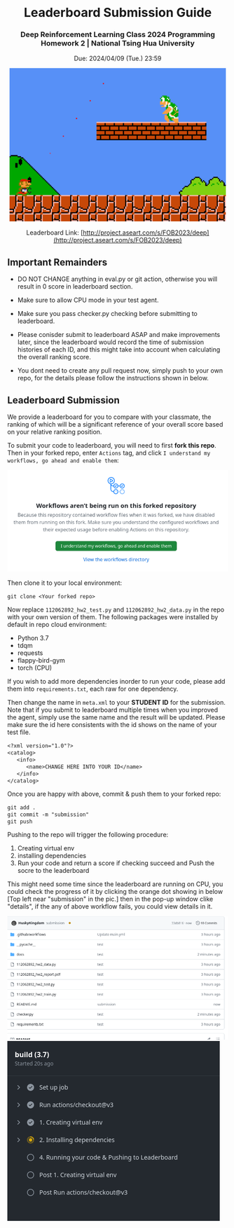 <br />
<div align="center" id="readme-top">
  
  <h1 align="center">Leaderboard Submission Guide</h1>
  <h3 align="center">Deep Reinforcement Learning Class 2024 Programming Homework 2 | National Tsing Hua University</h3>

Due: 2024/04/09 (Tue.) 23:59

  <p align="center" >



<img src="docs/mario.gif" height=350>

Leaderboard Link: [http://project.aseart.com/s/FOB2023/deep](http://project.aseart.com/s/FOB2023/deep)

</div>



## Important Remainders

- DO NOT CHANGE anything in eval.py or git action, otherwise you will result in 0 score in leaderboard section.

- Make sure to allow CPU mode in your test agent.

- Make sure you pass checker.py checking before submitting to leaderboard.

- Please conisder submit to leaderboard ASAP and make improvements later, since the leaderboard would record the time of submission histories of each ID, and this might take into account when calculating the overall ranking score.

- You dont need to create any pull request now, simply push to your own repo, for the details please follow the instructions shown in below.



## Leaderboard Submission

We provide a leaderboard for you to compare with your classmate, the ranking of which will be a significant reference of your overall score based on your relative ranking position.  

To submit your code to leaderboard, you will need to first **fork this repo**. Then in your forked repo, enter `Actions` tag, and click `I understand my workflows, go ahead and enable them`:

<img src="docs/action.png">


Then clone it to your local environment:

```
git clone <Your forked repo> 
```

Now replace `112062892_hw2_test.py` and `112062892_hw2_data.py` in the repo with your own version of them. The following packages were installed by default in repo cloud environment:

- Python 3.7
- tdqm
- requests
- flappy-bird-gym 
- torch (CPU)

If you wish to add more dependencies inorder to run your code, please add them into `requirements.txt`, each raw for one dependency.

Then change the name in `meta.xml` to your **STUDENT ID** for the submission. Note that if you submit to leaderboard multiple times when you improved the agent, simply use the same name and the result will be updated. Please make sure the id here consistents with the id shows on the name of your test file.

```
<?xml version="1.0"?>
<catalog>
   <info>
      <name>CHANGE HERE INTO YOUR ID</name> 
   </info>
</catalog>
```

Once you are happy with above, commit & push them to your forked repo:

```
git add .
git commit -m "submission"
git push
```

Pushing to the repo will trigger the following procedure:

1. Creating virtual env
2. installing dependencies
3. Run your code and return a score if checking succeed and Push the socre to the leaderboard


This might need some time since the leaderboard are running on CPU, you could check the progress of it by clicking the orange dot showing in below [Top left near "submission" in the pic.] then in the pop-up window clike "details", if the any of above workflow fails, you could view details in it.

<img src="docs/example.png">
<img src="docs/lb_example.png">

